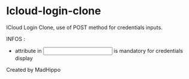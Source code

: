 # Icloud-login-clone

ICloud Login Clone, use of POST method for credentials inputs.

INFOS :
* <name> attribute in <input> is mandatory for credentials display

Created by MadHippo
